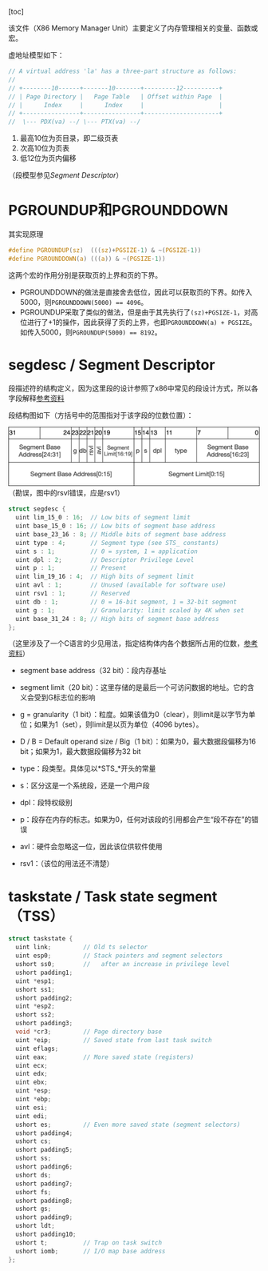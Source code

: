 [toc]

该文件（X86 Memory Manager Unit）主要定义了内存管理相关的变量、函数或宏。

虚地址模型如下：

```c
// A virtual address 'la' has a three-part structure as follows:
//
// +--------10------+-------10-------+---------12----------+
// | Page Directory |   Page Table   | Offset within Page  |
// |      Index     |      Index     |                     |
// +----------------+----------------+---------------------+
//  \--- PDX(va) --/ \--- PTX(va) --/
```

1. 最高10位为页目录，即二级页表
2. 次高10位为页表
3. 低12位为页内偏移

（段模型参见*Segment Descriptor*）



# PGROUNDUP和PGROUNDDOWN

其实现原理

```c
#define PGROUNDUP(sz)  (((sz)+PGSIZE-1) & ~(PGSIZE-1))
#define PGROUNDDOWN(a) (((a)) & ~(PGSIZE-1))
```



这两个宏的作用分别是获取页的上界和页的下界。

* PGROUNDDOWN的做法是直接舍去低位，因此可以获取页的下界。如传入5000，则`PGROUNDDOWN(5000) == 4096`。
* PGROUNDUP采取了类似的做法，但是由于其先执行了`(sz)+PGSIZE-1`，对高位进行了+1的操作，因此获得了页的上界，也即`PGROUNDDOWN(a) + PGSIZE`。如传入5000，则`PGROUNDUP(5000) == 8192`。



# segdesc / Segment Descriptor

段描述符的结构定义，因为这里段的设计参照了x86中常见的段设计方式，所以各字段解释[参考资料](https://en.wikipedia.org/wiki/Segment_descriptor)



段结构图如下（方括号中的范围指对于该字段的位数位置）：

![image-20201019125121189](./assets/image-20201019125121189.png)（勘误，图中的rsvl错误，应是rsv1）

```c
struct segdesc {
  uint lim_15_0 : 16;  // Low bits of segment limit
  uint base_15_0 : 16; // Low bits of segment base address
  uint base_23_16 : 8; // Middle bits of segment base address
  uint type : 4;       // Segment type (see STS_ constants)
  uint s : 1;          // 0 = system, 1 = application
  uint dpl : 2;        // Descriptor Privilege Level
  uint p : 1;          // Present
  uint lim_19_16 : 4;  // High bits of segment limit
  uint avl : 1;        // Unused (available for software use)
  uint rsv1 : 1;       // Reserved
  uint db : 1;         // 0 = 16-bit segment, 1 = 32-bit segment
  uint g : 1;          // Granularity: limit scaled by 4K when set
  uint base_31_24 : 8; // High bits of segment base address
};
```

（这里涉及了一个C语言的少见用法，指定结构体内各个数据所占用的位数，[参考资料](https://blog.csdn.net/sigh667/article/details/78584749)）

* segment base address（32 bit）：段内存基址
* segment limit（20 bit）：这里存储的是最后一个可访问数据的地址。它的含义会受到G标志位的影响
* g = granularity（1 bit）：粒度。如果该值为0（clear），则limit是以字节为单位；如果为1（set），则limit是以页为单位（4096 bytes）。

* D / B = Default operand size / Big（1 bit）：如果为0，最大数据段偏移为16 bit；如果为1，最大数据段偏移为32 bit
* type：段类型。具体见以*STS_*开头的常量
* s：区分这是一个系统段，还是一个用户段
* dpl：段特权级别
* p：段存在内存的标志。如果为0，任何对该段的引用都会产生“段不存在”的错误
* avl：硬件会忽略这一位，因此该位供软件使用
* rsv1：（该位的用法还不清楚）



# taskstate / Task state segment（TSS）

```c
struct taskstate {
  uint link;         // Old ts selector
  uint esp0;         // Stack pointers and segment selectors
  ushort ss0;        //   after an increase in privilege level
  ushort padding1;
  uint *esp1;
  ushort ss1;
  ushort padding2;
  uint *esp2;
  ushort ss2;
  ushort padding3;
  void *cr3;         // Page directory base
  uint *eip;         // Saved state from last task switch
  uint eflags;
  uint eax;          // More saved state (registers)
  uint ecx;
  uint edx;
  uint ebx;
  uint *esp;
  uint *ebp;
  uint esi;
  uint edi;
  ushort es;         // Even more saved state (segment selectors)
  ushort padding4;
  ushort cs;
  ushort padding5;
  ushort ss;
  ushort padding6;
  ushort ds;
  ushort padding7;
  ushort fs;
  ushort padding8;
  ushort gs;
  ushort padding9;
  ushort ldt;
  ushort padding10;
  ushort t;          // Trap on task switch
  ushort iomb;       // I/O map base address
};
```